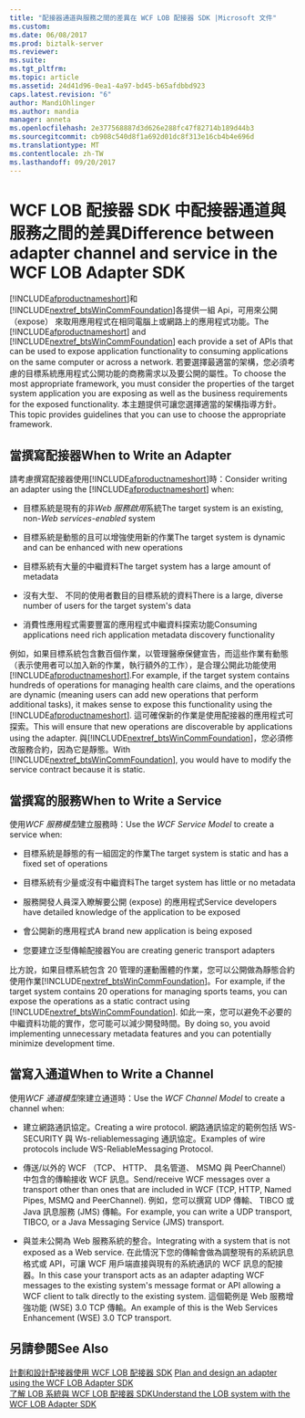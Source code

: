 ```yaml
---
title: "配接器通道與服務之間的差異在 WCF LOB 配接器 SDK |Microsoft 文件"
ms.custom: 
ms.date: 06/08/2017
ms.prod: biztalk-server
ms.reviewer: 
ms.suite: 
ms.tgt_pltfrm: 
ms.topic: article
ms.assetid: 24d41d96-0ea1-4a97-bd45-b65afdbbd923
caps.latest.revision: "6"
author: MandiOhlinger
ms.author: mandia
manager: anneta
ms.openlocfilehash: 2e377568887d3d626e288fc47f82714b189d44b3
ms.sourcegitcommit: cb908c540d8f1a692d01dc8f313e16cb4b4e696d
ms.translationtype: MT
ms.contentlocale: zh-TW
ms.lasthandoff: 09/20/2017
---
```

# <a name="difference-between-adapter-channel-and-service-in-the-wcf-lob-adapter-sdk"></a><span data-ttu-id="4403d-102">WCF LOB 配接器 SDK 中配接器通道與服務之間的差異</span><span class="sxs-lookup"><span data-stu-id="4403d-102">Difference between adapter channel and service in the WCF LOB Adapter SDK</span></span>
<span data-ttu-id="4403d-103">[!INCLUDE[afproductnameshort](../../includes/afproductnameshort-md.md)]和[!INCLUDE[nextref_btsWinCommFoundation](../../includes/nextref-btswincommfoundation-md.md)]各提供一組 Api，可用來公開 （expose） 來取用應用程式在相同電腦上或網路上的應用程式功能。</span><span class="sxs-lookup"><span data-stu-id="4403d-103">The [!INCLUDE[afproductnameshort](../../includes/afproductnameshort-md.md)] and [!INCLUDE[nextref_btsWinCommFoundation](../../includes/nextref-btswincommfoundation-md.md)] each provide a set of APIs that can be used to expose application functionality to consuming applications on the same computer or across a network.</span></span> <span data-ttu-id="4403d-104">若要選擇最適當的架構，您必須考慮的目標系統應用程式公開功能的商務需求以及要公開的屬性。</span><span class="sxs-lookup"><span data-stu-id="4403d-104">To choose the most appropriate framework, you must consider the properties of the target system application you are exposing as well as the business requirements for the exposed functionality.</span></span> <span data-ttu-id="4403d-105">本主題提供可讓您選擇適當的架構指導方針。</span><span class="sxs-lookup"><span data-stu-id="4403d-105">This topic provides guidelines that you can use to choose the appropriate framework.</span></span>  
  
## <a name="when-to-write-an-adapter"></a><span data-ttu-id="4403d-106">當撰寫配接器</span><span class="sxs-lookup"><span data-stu-id="4403d-106">When to Write an Adapter</span></span>  
 <span data-ttu-id="4403d-107">請考慮撰寫配接器使用[!INCLUDE[afproductnameshort](../../includes/afproductnameshort-md.md)]時：</span><span class="sxs-lookup"><span data-stu-id="4403d-107">Consider writing an adapter using the [!INCLUDE[afproductnameshort](../../includes/afproductnameshort-md.md)] when:</span></span>  
  
-   <span data-ttu-id="4403d-108">目標系統是現有的非*Web 服務啟用*系統</span><span class="sxs-lookup"><span data-stu-id="4403d-108">The target system is an existing, non-*Web services-enabled* system</span></span>  
  
-   <span data-ttu-id="4403d-109">目標系統是動態的且可以增強使用新的作業</span><span class="sxs-lookup"><span data-stu-id="4403d-109">The target system is dynamic and can be enhanced with new operations</span></span>  
  
-   <span data-ttu-id="4403d-110">目標系統有大量的中繼資料</span><span class="sxs-lookup"><span data-stu-id="4403d-110">The target system has a large amount of metadata</span></span>  
  
-   <span data-ttu-id="4403d-111">沒有大型、 不同的使用者數目的目標系統的資料</span><span class="sxs-lookup"><span data-stu-id="4403d-111">There is a large, diverse number of users for the target system's data</span></span>  
  
-   <span data-ttu-id="4403d-112">消費性應用程式需要豐富的應用程式中繼資料探索功能</span><span class="sxs-lookup"><span data-stu-id="4403d-112">Consuming applications need rich application metadata discovery functionality</span></span>  
  
 <span data-ttu-id="4403d-113">例如，如果目標系統包含數百個作業，以管理醫療保健宣告，而這些作業有動態 （表示使用者可以加入新的作業，執行額外的工作），是合理公開此功能使用[!INCLUDE[afproductnameshort](../../includes/afproductnameshort-md.md)].</span><span class="sxs-lookup"><span data-stu-id="4403d-113">For example, if the target system contains hundreds of operations for managing health care claims, and the operations are dynamic (meaning users can add new operations that perform additional tasks), it makes sense to expose this functionality using the [!INCLUDE[afproductnameshort](../../includes/afproductnameshort-md.md)].</span></span> <span data-ttu-id="4403d-114">這可確保新的作業是使用配接器的應用程式可探索。</span><span class="sxs-lookup"><span data-stu-id="4403d-114">This will ensure that new operations are discoverable by applications using the adapter.</span></span> <span data-ttu-id="4403d-115">與[!INCLUDE[nextref_btsWinCommFoundation](../../includes/nextref-btswincommfoundation-md.md)]，您必須修改服務合約，因為它是靜態。</span><span class="sxs-lookup"><span data-stu-id="4403d-115">With [!INCLUDE[nextref_btsWinCommFoundation](../../includes/nextref-btswincommfoundation-md.md)], you would have to modify the service contract because it is static.</span></span>  
  
## <a name="when-to-write-a-service"></a><span data-ttu-id="4403d-116">當撰寫的服務</span><span class="sxs-lookup"><span data-stu-id="4403d-116">When to Write a Service</span></span>  
 <span data-ttu-id="4403d-117">使用*WCF 服務模型*建立服務時：</span><span class="sxs-lookup"><span data-stu-id="4403d-117">Use the *WCF Service Model* to create a service when:</span></span>  
  
-   <span data-ttu-id="4403d-118">目標系統是靜態的有一組固定的作業</span><span class="sxs-lookup"><span data-stu-id="4403d-118">The target system is static and has a fixed set of operations</span></span>  
  
-   <span data-ttu-id="4403d-119">目標系統有少量或沒有中繼資料</span><span class="sxs-lookup"><span data-stu-id="4403d-119">The target system has little or no metadata</span></span>  
  
-   <span data-ttu-id="4403d-120">服務開發人員深入瞭解要公開 (expose) 的應用程式</span><span class="sxs-lookup"><span data-stu-id="4403d-120">Service developers have detailed knowledge of the application to be exposed</span></span>  
  
-   <span data-ttu-id="4403d-121">會公開新的應用程式</span><span class="sxs-lookup"><span data-stu-id="4403d-121">A brand new application is being exposed</span></span>  
  
-   <span data-ttu-id="4403d-122">您要建立泛型傳輸配接器</span><span class="sxs-lookup"><span data-stu-id="4403d-122">You are creating generic transport adapters</span></span>  
  
 <span data-ttu-id="4403d-123">比方說，如果目標系統包含 20 管理的運動團體的作業，您可以公開做為靜態合約使用作業[!INCLUDE[nextref_btsWinCommFoundation](../../includes/nextref-btswincommfoundation-md.md)]。</span><span class="sxs-lookup"><span data-stu-id="4403d-123">For example, if the target system contains 20 operations for managing sports teams, you can expose the operations as a static contract using [!INCLUDE[nextref_btsWinCommFoundation](../../includes/nextref-btswincommfoundation-md.md)].</span></span> <span data-ttu-id="4403d-124">如此一來，您可以避免不必要的中繼資料功能的實作，您可能可以減少開發時間。</span><span class="sxs-lookup"><span data-stu-id="4403d-124">By doing so, you avoid implementing unnecessary metadata features and you can potentially minimize development time.</span></span>  
  
## <a name="when-to-write-a-channel"></a><span data-ttu-id="4403d-125">當寫入通道</span><span class="sxs-lookup"><span data-stu-id="4403d-125">When to Write a Channel</span></span>  
 <span data-ttu-id="4403d-126">使用*WCF 通道模型*來建立通道時：</span><span class="sxs-lookup"><span data-stu-id="4403d-126">Use the *WCF Channel Model* to create a channel when:</span></span>  
  
-   <span data-ttu-id="4403d-127">建立網路通訊協定。</span><span class="sxs-lookup"><span data-stu-id="4403d-127">Creating a wire protocol.</span></span> <span data-ttu-id="4403d-128">網路通訊協定的範例包括 WS-SECURITY 與 Ws-reliablemessaging 通訊協定。</span><span class="sxs-lookup"><span data-stu-id="4403d-128">Examples of wire protocols include WS-ReliableMessaging Protocol.</span></span>  
  
-   <span data-ttu-id="4403d-129">傳送/以外的 WCF （TCP、 HTTP、 具名管道、 MSMQ 與 PeerChannel） 中包含的傳輸接收 WCF 訊息。</span><span class="sxs-lookup"><span data-stu-id="4403d-129">Send/receive WCF messages over a transport other than ones that are included in WCF (TCP, HTTP, Named Pipes, MSMQ and PeerChannel).</span></span> <span data-ttu-id="4403d-130">例如，您可以撰寫 UDP 傳輸、 TIBCO 或 Java 訊息服務 (JMS) 傳輸。</span><span class="sxs-lookup"><span data-stu-id="4403d-130">For example, you can write a UDP transport, TIBCO, or a Java Messaging Service (JMS) transport.</span></span>  
  
-   <span data-ttu-id="4403d-131">與並未公開為 Web 服務系統的整合。</span><span class="sxs-lookup"><span data-stu-id="4403d-131">Integrating with a system that is not exposed as a Web service.</span></span>  <span data-ttu-id="4403d-132">在此情況下您的傳輸會做為調整現有的系統訊息格式或 API，可讓 WCF 用戶端直接與現有的系統通訊的 WCF 訊息的配接器。</span><span class="sxs-lookup"><span data-stu-id="4403d-132">In this case your transport acts as an adapter adapting WCF messages to the existing system's message format or API allowing a WCF client to talk directly to the existing system.</span></span> <span data-ttu-id="4403d-133">這個範例是 Web 服務增強功能 (WSE) 3.0 TCP 傳輸。</span><span class="sxs-lookup"><span data-stu-id="4403d-133">An example of this is the Web Services Enhancement (WSE) 3.0 TCP transport.</span></span>  
  
## <a name="see-also"></a><span data-ttu-id="4403d-134">另請參閱</span><span class="sxs-lookup"><span data-stu-id="4403d-134">See Also</span></span>  
 <span data-ttu-id="4403d-135">[計劃和設計配接器使用 WCF LOB 配接器 SDK](../../adapters-and-accelerators/wcf-lob-adapter-sdk/plan-and-design-an-adapter-using-the-wcf-lob-adapter-sdk.md) </span><span class="sxs-lookup"><span data-stu-id="4403d-135">[Plan and design an adapter using the WCF LOB Adapter SDK](../../adapters-and-accelerators/wcf-lob-adapter-sdk/plan-and-design-an-adapter-using-the-wcf-lob-adapter-sdk.md) </span></span>  
 [<span data-ttu-id="4403d-136">了解 LOB 系統與 WCF LOB 配接器 SDK</span><span class="sxs-lookup"><span data-stu-id="4403d-136">Understand the LOB system with the WCF LOB Adapter SDK</span></span>](../../adapters-and-accelerators/wcf-lob-adapter-sdk/understand-the-lob-system-with-the-wcf-lob-adapter-sdk.md)
